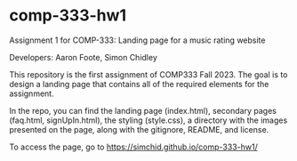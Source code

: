 # comp-333-hw1
Assignment 1 for COMP-333: Landing page for a music rating website

Developers: Aaron Foote, Simon Chidley

This repository is the first assignment of COMP333 Fall 2023. The goal is to design a landing page that contains all of the required elements for the assignment. 

In the repo, you can find the landing page (index.html), secondary pages (faq.html, signUpIn.html), the styling (style.css), a directory with the images presented on the page, along with the gitignore, README, and license. 

To access the page, go to https://simchid.github.io/comp-333-hw1/
